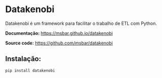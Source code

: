 # Datakenobi

Datakenobi é um framework para facilitar o trabalho de ETL com Python.

**Documentação:** <a href="https://msbar.github.io/datakenobi" target="_blank">https://msbar.github.io/datakenobi</a>

**Source code:** <a href="https://github.com/msbar/datakenobi" target="_blank">https://github.com/msbar/datakenobi</a>

## Instalação:

```
pip install datakenobi
```
